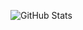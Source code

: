 ![GitHub Stats](https://github-readme-stats.vercel.app/api?username=tonusername&show_icons=true&theme=radical)
